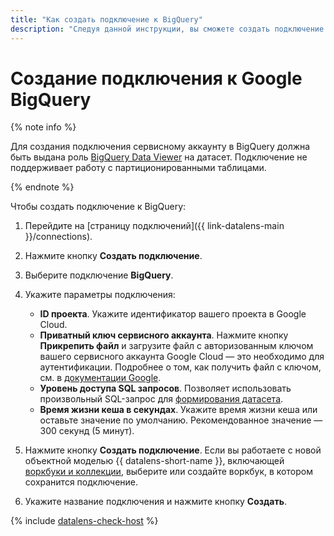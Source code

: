 ```yaml
---
title: "Как создать подключение к BigQuery"
description: "Следуя данной инструкции, вы сможете создать подключение к BigQuery."
---
```


# Создание подключения к Google BigQuery

{% note info %}

Для создания подключения сервисному аккаунту в BigQuery должна быть выдана роль [BigQuery Data Viewer](https://cloud.google.com/bigquery/docs/access-control#bigquery.dataViewer) на датасет.
Подключение не поддерживает работу с партиционированными таблицами.

{% endnote %}

Чтобы создать подключение к BigQuery:


1. Перейдите на [страницу подключений]({{ link-datalens-main }}/connections).
1. Нажмите кнопку **Создать подключение**.



1. Выберите подключение **BigQuery**.
1. Укажите параметры подключения:

   * **ID проекта**. Укажите идентификатор вашего проекта в Google Cloud. 
   * **Приватный ключ сервисного аккаунта**. Нажмите кнопку **Прикрепить файл** и загрузите файл с авторизованным ключом вашего сервисного аккаунта Google Cloud — это необходимо для аутентификации. Подробнее о том, как получить файл с ключом, см. в [документации Google]( https://cloud.google.com/iam/docs/keys-create-delete).
   * **Уровень доступа SQL запросов**. Позволяет использовать произвольный SQL-запрос для [формирования датасета](../../concepts/dataset/settings.md#sql-request-in-datatset).
   * **Время жизни кеша в секундах**. Укажите время жизни кеша или оставьте значение по умолчанию. Рекомендованное значение — 300 секунд (5 минут).

1. Нажмите кнопку **Создать подключение**. Если вы работаете с новой объектной моделью {{ datalens-short-name }}, включающей [воркбуки и коллекции](../../../datalens/workbooks-collections/index.md), выберите или создайте воркбук, в котором сохранится подключение.
1. Укажите название подключения и нажмите кнопку **Создать**.

{% include [datalens-check-host](../../../_includes/datalens/operations/datalens-check-host.md) %}
